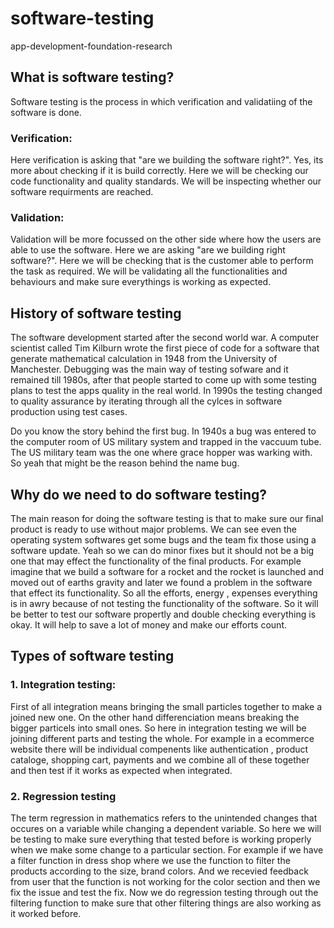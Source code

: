 # software-testing
app-development-foundation-research

## What is software testing?

Software testing is the process in which verification and validatiing of the software is done.
### Verification:
Here verification is asking that "are we building the software right?". Yes, its more about checking if it is build correctly. Here we will be checking our code functionality and quality standards. We will be inspecting whether our software requirments are reached.
### Validation:
Validation will be more focussed on the other side where how the users are able to use the software. Here we are asking "are we building right software?". Here we will be checking that is the customer able to perform the task as required. We will be validating all the functionalities and behaviours and make sure everythings is working as expected.

## History of software testing

The software development started after the second world war. A computer scientist called Tim Kilburn wrote the first piece of code for a software that generate mathematical calculation in 1948 from the University of Manchester. Debugging was the main way of testing sofware and it remained till 1980s, after that people started to come up with some testing plans to test the apps quality in the real world. In 1990s the testing changed to quality assurance by iterating through all the cylces in software production using test cases. 

Do you know the story behind the first bug. In 1940s a bug was entered to the computer room of US military system and trapped in the vaccuum tube. The US military team was the one where grace hopper was warking with. So yeah that might be the reason behind the name bug.

## Why do we need to do software testing?

The main reason for doing the software testing is that to make sure our final product is ready to use without major problems. We can see even the operating system softwares get some bugs and the team fix those using a software update. Yeah so we can do minor fixes but it should not be a big one that may effect the functionality of the final products. For example imagine that we build a software for a rocket and the rocket is launched and moved out of earths gravity and later we found a problem in the software that effect its functionality. So all the efforts, energy , expenses everything is in awry because of not testing the functionality of the software. So it will be better to test our software propertly and double checking everything is okay. It will help to save a lot of money and make our efforts count.

## Types of software testing

### 1. Integration testing:

First of all integration means bringing the small particles together to make a joined new one. On the other hand differenciation means breaking the bigger particels into small ones. So here in integration testing we will be joining different parts and testing the whole. For example in a ecommerce website there will be individual compenents like authentication , product cataloge, shopping cart, payments and we combine all of these together and then test if it works as expected when integrated.

### 2. Regression testing

The term regression in mathematics refers to the unintended changes that occures on a variable while changing a dependent variable. So here we will be testing to make sure everything that tested before is working properly when we make some change to a particular section. For example if we have a filter function in dress shop where we use the function to filter the products according to the size, brand colors. And we recevied feedback from user that the function is not working for the color section and then we fix the issue and test the fix. Now we do regression testing through out the filtering function to make sure that other filtering things are also working as it worked before. 
